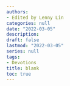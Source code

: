 ```yaml
---
authors:
- Edited by Lenny Lin
categories: null
date: "2022-03-05"
description: 
draft: false
lastmod: "2022-03-05"
series: null
tags:
- Devotions
title: blank
toc: true
---
```






